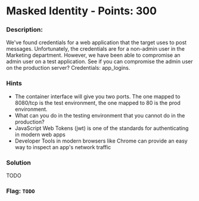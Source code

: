 # Masked Identity - Points: 300

### Description:

We've found credentials for a web application that the target uses to post messages. Unfortunately, the credentials are for a non-admin user in the Marketing department. However, we have been able to compromise an admin user on a test application. See if you can compromise the admin user on the production server? Credentials: app_logins.

### Hints

 - The container interface will give you two ports. The one mapped to 8080/tcp is the test environment, the one mapped to 80 is the prod environment.
 - What can you do in the testing environment that you cannot do in the production?
 - JavaScript Web Tokens (jwt) is one of the standards for authenticating in modern web apps
 - Developer Tools in modern browsers like Chrome can provide an easy way to inspect an app's network traffic

### Solution

TODO

### Flag: `TODO`

